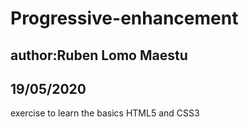 # Progressive-enhancement
## author:Ruben Lomo Maestu
## 19/05/2020
exercise to learn the basics HTML5 and CSS3
